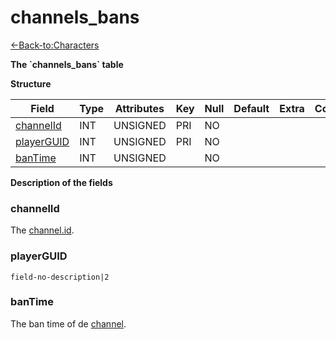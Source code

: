 # channels\_bans

[<-Back-to:Characters](database-characters.md)

**The \`channels\_bans\` table**

**Structure**

| Field           | Type  | Attributes | Key | Null | Default | Extra  | Comment |
| --------------- | ----- | ---------- | --- | ---- | ------- | ------ | ------- |
| [channelId][1]  | INT   | UNSIGNED   | PRI | NO   |         |        |         |
| [playerGUID][2] | INT   | UNSIGNED   | PRI | NO   |         |        |         |
| [banTime][3]    | INT   | UNSIGNED   |     | NO   |         |        |         |

[1]: #channelid
[2]: #playerguid
[3]: #banTime

**Description of the fields**

### channelId

The [channel.id](channels#channelid).

### playerGUID

`field-no-description|2`

### banTime

The ban time of de [channel](channels#channelId).
